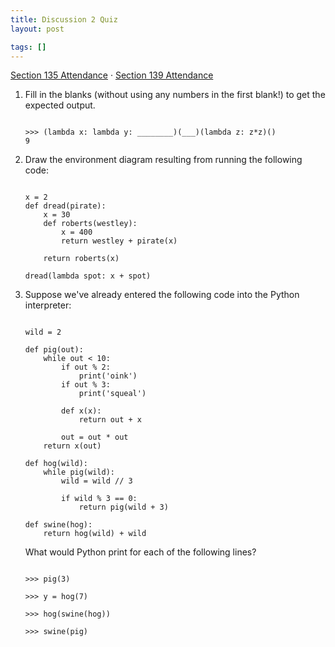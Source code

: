 ```yaml
---
title: Discussion 2 Quiz
layout: post

tags: []
---
```


[Section 135 Attendance](http://goo.gl/forms/KNfI88V8Ua) · [Section 139 Attendance](http://goo.gl/forms/YmbH7LVM9V)


1. Fill in the blanks (without using any numbers in the first blank!) to get
   the expected output.

    ```python3

    >>> (lambda x: lambda y: ________)(___)(lambda z: z*z)()
    9

    ```

2. Draw the environment diagram resulting from running the following code:

    ```python3

    x = 2
    def dread(pirate):
        x = 30
        def roberts(westley):
            x = 400
            return westley + pirate(x)

        return roberts(x)

    dread(lambda spot: x + spot)

    ```

3. Suppose we've already entered the following code into the Python interpreter:

    ```python3

    wild = 2

    def pig(out):
        while out < 10:
            if out % 2:
                print('oink')
            if out % 3:
                print('squeal')

            def x(x):
                return out + x

            out = out * out
        return x(out)

    def hog(wild):
        while pig(wild):
            wild = wild // 3

            if wild % 3 == 0:
                return pig(wild + 3)

    def swine(hog):
        return hog(wild) + wild

    ```

    What would Python print for each of the following lines?

    ```python3

    >>> pig(3)

    >>> y = hog(7)

    >>> hog(swine(hog))

    >>> swine(pig)
    ```

